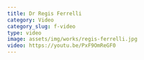 ```yaml
---
title: Dr Regis Ferrelli
category: Video
category_slug: f-video
type: video
image: assets/img/works/regis-ferrelli.jpg
video: https://youtu.be/PxF9OmReGF0
---
```

